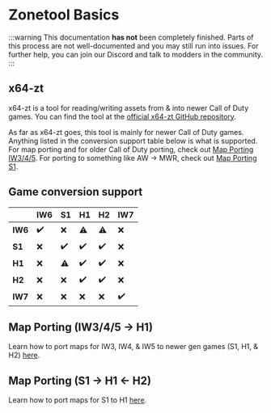 # Zonetool Basics

:::warning
This documentation **has not** been completely finished. Parts of this process are not well-documented and you may still run into issues. For further help, you can join our Discord and talk to modders in the community.
:::

## x64-zt
x64-zt is a tool for reading/writing assets from & into newer Call of Duty games. You can find the tool at the [official x64-zt GitHub repository](https://github.com/Joelrau/x64-zt).

As far as x64-zt goes, this tool is mainly for newer Call of Duty games. Anything listed in the conversion support table below is what is supported. For map porting and for older Call of Duty porting, check out [Map Porting IW3/4/5](#map-porting-iw345---h1h2s1). For porting to something like AW -> MWR, check out [Map Porting S1](#map-porting-s1---h1).

## Game conversion support

|| **IW6** | **S1** | **H1** | **H2** | **IW7** |
| --- | --- | --- | --- | --- | --- |
| **IW6** | ✔️ | ❌ | ⚠️ | ⚠️ | ❌ |
| **S1** | ❌ | ✔️ | ✔️ | ✔️ | ❌ |
| **H1** | ❌ | ⚠️ | ✔️ | ✔️ | ❌ |
| **H2** | ❌ | ❌ | ✔️ | ✔️ | ❌ |
| **IW7** | ❌ | ❌ | ❌ | ❌ | ✔️ |

## Map Porting (IW3/4/5 -> H1)
Learn how to port maps for IW3, IW4, & IW5 to newer gen games (S1, H1, & H2) [here](map-porting-iw5).

## Map Porting (S1 -> H1 <- H2)
Learn how to port maps for S1 to H1 [here](map-porting-s1).
